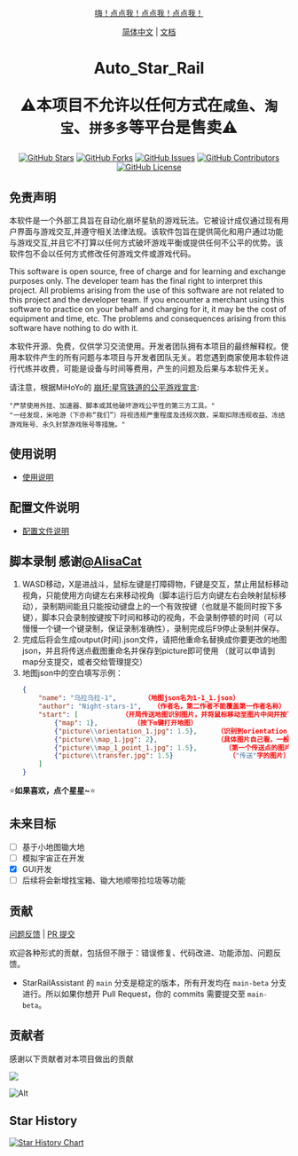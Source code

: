 <div align="center">

[嗨！点点我！点点我！点点我！](#使用说明)

[简体中文](README.md) | [文档](https://sra.stysqy.top)

<h1 align="center">

Auto_Star_Rail

⚠️本项目不允许以任何方式在`咸鱼`、`淘宝`、`拼多多`等平台是售卖⚠️
</h1>

[![GitHub Stars](https://img.shields.io/github/stars/Night-stars-1/Auto_Star_Rail?style=flat-square)](https://github.com/Night-stars-1/Auto_Star_Rail/stargazers)
[![GitHub Forks](https://img.shields.io/github/forks/Night-stars-1/Auto_Star_Rail?style=flat-square)](https://github.com/Night-stars-1/Auto_Star_Rail/network)
[![GitHub Issues](https://img.shields.io/github/issues/Night-stars-1/Auto_Star_Rail?style=flat-square)](https://github.com/Night-stars-1/Auto_Star_Rail/issues)
[![GitHub Contributors](https://img.shields.io/github/contributors/Night-stars-1/Auto_Star_Rail?style=flat-square)](https://github.com/Night-stars-1/Auto_Star_Rail/graphs/contributors)
[![GitHub License](https://img.shields.io/github/license/Night-stars-1/Auto_Star_Rail?style=flat-square)](https://github.com/Night-stars-1/Auto_Star_Rail/blob/main/LICENSE)
</div>

## 免责声明

本软件是一个外部工具旨在自动化崩坏星轨的游戏玩法。它被设计成仅通过现有用户界面与游戏交互,并遵守相关法律法规。该软件包旨在提供简化和用户通过功能与游戏交互,并且它不打算以任何方式破坏游戏平衡或提供任何不公平的优势。该软件包不会以任何方式修改任何游戏文件或游戏代码。

This software is open source, free of charge and for learning and exchange purposes only. The developer team has the final right to interpret this project. All problems arising from the use of this software are not related to this project and the developer team. If you encounter a merchant using this software to practice on your behalf and charging for it, it may be the cost of equipment and time, etc. The problems and consequences arising from this software have nothing to do with it.

本软件开源、免费，仅供学习交流使用。开发者团队拥有本项目的最终解释权。使用本软件产生的所有问题与本项目与开发者团队无关。若您遇到商家使用本软件进行代练并收费，可能是设备与时间等费用，产生的问题及后果与本软件无关。

请注意，根据MiHoYo的 [崩坏:星穹铁道的公平游戏宣言](https://sr.mihoyo.com/news/111246?nav=news&type=notice):

    "严禁使用外挂、加速器、脚本或其他破坏游戏公平性的第三方工具。"
    "一经发现，米哈游（下亦称“我们”）将视违规严重程度及违规次数，采取扣除违规收益、冻结游戏账号、永久封禁游戏账号等措施。"

## 使用说明

- [使用说明](https://sra.stysqy.top/guide/)

## 配置文件说明

- [配置文件说明](https://sra.stysqy.top/config/)

## 脚本录制 感谢[@AlisaCat](https://github.com/AlisaCat-S)

1. WASD移动，X是进战斗，鼠标左键是打障碍物，F键是交互，禁止用鼠标移动视角，只能使用方向键左右来移动视角（脚本运行后方向键左右会映射鼠标移动），录制期间能且只能按动键盘上的一个有效按键（也就是不能同时按下多键），脚本只会录制按键按下时间和移动的视角，不会录制停顿的时间（可以慢慢一个键一个键录制，保证录制准确性），录制完成后F9停止录制并保存。
2. 完成后将会生成output(时间).json文件，请把他重命名替换成你要更改的地图json，并且将传送点截图重命名并保存到picture即可使用 （就可以申请到map分支提交，或者交给管理提交）
3. 地图json中的空白填写示例：
    ```json
    {
        "name": "乌拉乌拉-1",       （地图json名为1-1_1.json）
        "author": "Night-stars-1",   （作者名，第二作者不能覆盖第一作者名称）
        "start": [           （开局传送地图识别图片，并将鼠标移动至图片中间并按下按键）
            {"map": 1},         （按下m键打开地图）
            {"picture\\orientation_1.jpg": 1.5},     （识别到orientation_1.jpg图片后，将鼠标移动至图片中间并按下按键）
            {"picture\\map_1.jpg": 2},               （具体图片自己看，一般为该区域名"乌拉乌拉"的地图文字）
            {"picture\\map_1_point_1.jpg": 1.5},       （第一个传送点的图片）
            {"picture\\transfer.jpg": 1.5}              （"传送"字的图片）
        ]
    }
    ```

⭐**如果喜欢，点个星星~**⭐

## 未来目标

- [ ] 基于小地图锄大地
- [ ] 模拟宇宙正在开发
- [x] GUI开发
- [ ] 后续将会新增找宝箱、锄大地顺带捡垃圾等功能

## 贡献

[问题反馈](https://github.com/Night-stars-1/Auto_Star_Rail/issues/new/choose) | [PR 提交](https://github.com/Night-stars-1/Auto_Star_Rail/compare)

欢迎各种形式的贡献，包括但不限于：错误修复、代码改进、功能添加、问题反馈。

- StarRailAssistant 的 `main` 分支是稳定的版本，所有开发均在 `main-beta` 分支进行。所以如果你想开 Pull Request，你的 commits 需要提交至 `main-beta`。

## 贡献者

感谢以下贡献者对本项目做出的贡献

<a href="https://github.com/Night-stars-1/Auto_Star_Rail/graphs/contributors">

  <img src="https://contrib.rocks/image?repo=Night-stars-1/Auto_Star_Rail" />

</a>

![Alt](https://repobeats.axiom.co/api/embed/79d87540c597fc0b30893860e7b92da60c555fa9.svg "Repobeats analytics image")

## Star History

[![Star History Chart](https://api.star-history.com/svg?repos=Night-stars-1/Auto_Star_Rail&type=Date)](https://star-history.com/#Night-stars-1/Auto_Star_Rail&Date)

